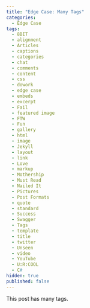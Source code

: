 ```yaml
---
title: "Edge Case: Many Tags"
categories:
  - Edge Case
tags:
  - 8BIT
  - alignment
  - Articles
  - captions
  - categories
  - chat
  - comments
  - content
  - css
  - dowork
  - edge case
  - embeds
  - excerpt
  - Fail
  - featured image
  - FTW
  - Fun
  - gallery
  - html
  - image
  - Jekyll
  - layout
  - link
  - Love
  - markup
  - Mothership
  - Must Read
  - Nailed It
  - Pictures
  - Post Formats
  - quote
  - standard
  - Success
  - Swagger
  - Tags
  - template
  - title
  - twitter
  - Unseen
  - video
  - YouTube
  - U:R:COOL
  - C#
hidden: true
published: false
---
```


This post has many tags.